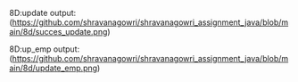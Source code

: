 8D:update
output:(https://github.com/shravanagowri/shravanagowri_assignment_java/blob/main/8d/succes_update.png)

8D:up_emp 
output:(https://github.com/shravanagowri/shravanagowri_assignment_java/blob/main/8d/update_emp.png)
